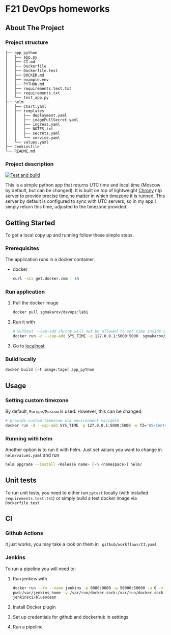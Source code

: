 
# F21 DevOps homeworks

## About The Project

### Project structure

```
├── app_python
│   ├── app.py
│   ├── CI.md
│   ├── Dockerfile
│   ├── Dockerfile.test
│   ├── DOCKER.md
│   ├── example.env
│   ├── PYTHON.md
│   ├── requirements.test.txt
│   ├── requirements.txt
│   └── test_app.py
├── helm
│   ├── Chart.yaml
│   ├── templates
│   │   ├── deployment.yaml
│   │   ├── imagePullSecret.yaml
│   │   ├── ingress.yaml
│   │   ├── NOTES.txt
│   │   ├── secrets.yaml
│   │   └── service.yaml
│   └── values.yaml
├── Jenkinsfile
└── README.md
```

### Project description

[![Test and build](https://github.com/SgMakarov/devops/actions/workflows/CI.yml/badge.svg)](https://github.com/SgMakarov/devops/actions/workflows/CI.yml)

This is a simple python app that returns UTC time and local time
(Moscow by default, but can be changed).
It is built on top of lightweight [Chrony](https://git.tuxfamily.org/chrony/chrony.git/tree/)
ntp server to provide precise time,no matter in which timezone it is runned.
This server by default is configured to sync with UTC servers, so in my app
I simply return this time, udjusted to the timezone provided.

## Getting Started

To get a local copy up and running follow these simple steps.

### Prerequisites

The application runs in a docker container.

* docker

    ```sh
    curl -sLS get.docker.com | sh
    ```

### Run application

1. Pull the docker image

   ```sh
   docker pull sgmakarov/devops:lab1
   ```

1. Run it with

   ```sh
   # without --cap-add chrony will not be allowed to set time inside container
   docker run -d --cap-add SYS_TIME -p 127.0.0.1:5000:5000  sgmakarov/devops:lab1
   ```

1. Go to [localhost](http://localhost:5000/)

### Build locally

```sh
docker build [-t image:tage] app_python
```

## Usage

### Setting custom timezone

By default, `Europe/Moscow` is used. However, this can be changed:

```sh
# provide custom timezone via environment variable
docker run -d --cap-add SYS_TIME -p 127.0.0.1:5000:5000 -e TZ='US/Central' sgmakarov/devops:lab1
```

### Running with helm

Another option is to run it with helm. Just set values you want to change in `helm/values.yaml`
   and run

```sh
helm upgrade --install <Release name> [-n <namespace>] helm/
```

## Unit tests

To run unit tests, you need to either run `pytest` locally (with installed `requirements.test.txt`)
   or simply build a test docker image via `Dockerfile.test`

## CI

### Github Actions

It just works, you may take a look on them in `.github/workflows/CI.yaml`

### Jenkins

To run a pipeline you will need to:

1. Run jenkins with

   ```sh
   docker run --rm --name jenkins -p 8080:8080 -p 50000:50000 -u 0 -v \
   pwd:/var/jenkins_home -v /var/run/docker.sock:/var/run/docker.sock \
   jenkinsci/blueocean
   ```

1. Install Docker plugin
1. Set up credentials for github and dockerhub in settings
1. Run a pipeline

